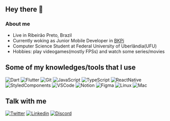 ## Hey there 👋

### About me
- Live in Ribeirão Preto, Brazil
- Currently woking as Junior Mobile Developer in [BKPi](https://www.linkedin.com/company/bkpi/)
- Computer Science Student at Federal University of Uberlândia(UFU)
- Hobbies: play videogames(mostly FPSs) and watch some series/movies

## Some of my knowledges/tools that I use
![Dart](https://img.shields.io/badge/Dart-0175C2?style=for-the-badge&logo=dart&logoColor=white)
![Flutter](https://img.shields.io/badge/Flutter-02569B?style=for-the-badge&logo=flutter&logoColor=white)
![Git](https://img.shields.io/badge/Git-F05032?style=for-the-badge&logo=git&logoColor=white)
![JavaScript](https://img.shields.io/badge/JavaScript-323330?style=for-the-badge&logo=javascript&logoColor=F7DF1E)
![TypeScript](https://img.shields.io/badge/TypeScript-007ACC?style=for-the-badge&logo=typescript&logoColor=white)
![ReactNative](https://img.shields.io/badge/React_Native-20232A?style=for-the-badge&logo=react&logoColor=61DAFB)
![StyledComponents](https://img.shields.io/badge/styled--components-DB7093?style=for-the-badge&logo=styled-components&logoColor=white)
![VSCode](https://img.shields.io/badge/Visual_Studio_Code-0078D4?style=for-the-badge&logo=visual%20studio%20code&logoColor=white)
![Notion](https://img.shields.io/badge/Notion-000000?style=for-the-badge&logo=notion&logoColor=white)
![Figma](https://img.shields.io/badge/Figma-F24E1E?style=for-the-badge&logo=figma&logoColor=white)
![Linux](https://img.shields.io/badge/Linux-FCC624?style=for-the-badge&logo=linux&logoColor=black)
![Mac](https://img.shields.io/badge/mac%20os-000000?style=for-the-badge&logo=apple&logoColor=white)

## Talk with me
[![Twitter](https://img.shields.io/badge/Twitter-1DA1F2?style=for-the-badge&logo=twitter&logoColor=white)](https://twitter.com/zAlba22)
[![Linkedin](https://img.shields.io/badge/LinkedIn-0077B5?style=for-the-badge&logo=linkedin&logoColor=white)](https://www.linkedin.com/in/alba22/)
[![Discord](https://img.shields.io/badge/Discord-7289DA?style=for-the-badge&logo=discord&logoColor=white)](https://discord.com/users/304785670520700928)

<!--
## Some stats
<a href="https://alba22.dev">
  <img align="center" src="https://github-readme-stats.vercel.app/api/wakatime?username=alba22&layout=compact" />
</a>
<a href="https://alba22.dev">
  <img align="center" src="https://github-readme-stats.vercel.app/api?username=Alba-22&show_icons=true&theme=radical" />
</a>
-->
